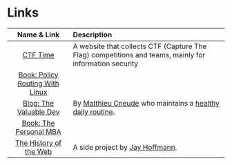 # Links

| Name & Link | Description |
|:-----------:|:------------|
| [CTF Time](https://ctftime.org/) | A website that collects CTF (Capture The Flag) competitions and teams, mainly for information security |
| [Book: Policy Routing With Linux](http://www.policyrouting.org/PolicyRoutingBook/ONLINE/TOC.html) ||
| [Blog: The Valuable Dev](https://thevaluable.dev/) | By [Matthieu Cneude](https://github.com/Phantas0s) who maintains a [healthy daily routine](https://thevaluable.dev/page/about/). |
| [Book: The Personal MBA](https://personalmba.com/) ||
| [The History of the Web](https://thehistoryoftheweb.com/) | A side project by [Jay Hoffmann](https://twitter.com/jay_hoffmann). |
